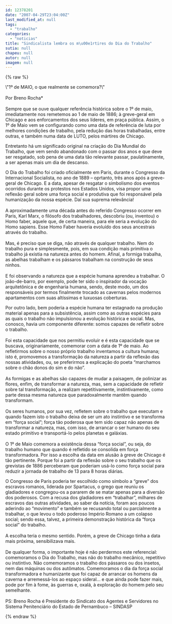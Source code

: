```yaml
---
id: 12378201
date: "2007-04-29T23:04:00Z"
last_modified_at: null
tags:
  - "trabalho"
categories:
  - "noticias"
title: "Sindicalista lembra os m\u00e1rtires do Dia do Trabalho"
sutia: null
chapeu: null
autor: null
imagem: null
---
```

{% raw %}
<p><P>\"1º de MAIO, o que realmente se comemora?\"<BR>&nbsp; <BR>Por Breno Rocha*<BR>&nbsp;<BR>Sempre que se ouve qualquer referência histórica sobre o 1º de maio, imediatamente nos remetemos ao 1 de maio de 1886; à greve-geral em Chicago e aos enforcamentos dos seus líderes, em praça pública. Assim, o 1º de Maio vem se configurando como uma data de referência de luta por melhores condições de trabalho, pela redução das horas trabalhadas, entre outras, e também numa data de LUTO, pelos mártires de Chicago.</P></p>
<p><P>Entretanto há um significado original na criação do Dia Mundial do Trabalho, que vem sendo abandonado com o passar dos anos e que deve ser resgatado, sob pena de uma data tão relevante passar, paulatinamente, a ser apenas mais um dia de descanso.</P></p>
<p><P>O Dia do Trabalho foi&nbsp;criado oficialmente em Paris, durante o Congresso da Internacional Socialista, no ano de 1889 – oprtanto, três anos após a greve-geral de Chicago. E a data, apesar de resgatar o simbolismo dos eventos ocorridos durante os protestos nos Estados Unidos, visa propor uma reflexão geral sobre uma força social e produtiva que foi responsável pela humanização da nossa espécie. Daí sua suprema relevância!<BR>&nbsp;<BR>A aproximadamente uma década antes do referido Congresso ocorrer em Paris, Karl Marx, o filósofo dos trabalhadores, descobriu (ou, inventou) o Homo faber, aquele que, de certa maneira, para ele seria a evolução do Homo sapiens. Esse Homo Faber haveria evoluído dos seus ancestrais através do trabalho.<BR>&nbsp;<BR>Mas, é preciso que se diga, não através de qualquer trabalho. Nem do trabalho pura e simplesmente, pois, em sua condição mais primitiva o trabalho já existia na natureza antes do homem. Afinal, a formiga trabalha, as abelhas trabalham e os pássaros trabalham na construção de seus ninhos.<BR>&nbsp;<BR>E foi observando a natureza que a espécie humana aprendeu a trabalhar. O joão-de-barro, por exemplo, pode ter sido o inspirador da vocação arquitetônica e de engenharia humana, sendo, deste modo, um dos responsáveis por termos finalmente trocado as cavernas pelos modernos apartamentos com suas altíssimas e luxuosas coberturas.</P></p>
<p><P>Por outro lado, bem poderia a espécie humana ter estagnado na produção material apenas para a subsistência, assim como as outras espécies para as quais o trabalho não impulsionou a evolução histórica e social. Mas, conosco, havia um componente diferente: somos capazes de refletir sobre o trabalho.<BR>&nbsp;<BR>Foi esta capacidade que nos permitiu evoluir e é esta capacidade que se buscava, originariamente, comemorar com a data de 1º de maio.&nbsp;Ao refletirmos sobre o nosso próprio trabalho inventamos a cultura humana; isto é, promovemos a transformação da natureza a partir da reflexão das nossas atividades, ou, se preferirmos a explicação do poeta “marchamos sobre o chão donos do sim e do não”.<BR>&nbsp;<BR>As formigas e as abelhas são capazes de mudar a paisagem, de polinizar as flores, enfim, de transformar a natureza, mas, sem a capacidade de refletir sobre tal transformação, a realizam repetitivamente, instintivamente, como parte dessa mesma natureza que paradoxalmente mantêm quando transformam.<BR>&nbsp;<BR>Os seres humanos, por sua vez, refletem sobre o trabalho que executam e quando fazem isto o trabalho deixa de ser um ato instintivo e se transforma em “força social”; força tão poderosa que tem sido capaz não apenas de transformar a natureza, mas, com isso, de arrancar o ser humano do seu estado primitivo e transportá-lo pelos planetas e galáxias.<BR>&nbsp;<BR>O 1º de Maio comemora a existência dessa “força social”, ou seja, do trabalho humano que quando é refletido se consolida em força transformadora. Por isso a escolha da data em alusão à greve de Chicago é tão pertinente. Porque foi a partir da reflexão sobre o seu trabalho que os grevistas de 1886 perceberam que poderiam usá-lo como força social para reduzir a jornada de trabalho de 13 para 8 horas diárias.</P></p>
<p><P>O Congresso de Paris poderia ter escolhido como símbolo a “greve” dos escravos romanos, liderada por Spartacus, o grego que reuniu os gladiadores e congregou-os a pararem de se matar apenas para a diversão dos poderosos. Com a recusa dos gladiadores em “trabalhar”, milhares de escravos das outras atividades, ao saber da notícia, foram aos poucos aderindo ao “movimento” e também se recusando total ou parcialmente a<BR>trabalhar, o que levou o todo poderoso Império Romano a um colapso social; sendo essa, talvez, a primeira demonstração histórica da “força social” do trabalho.<BR>&nbsp;<BR>A escolha teria o mesmo sentido. Porém, a greve de Chicago tinha a data mais próxima, sensibilizava mais.<BR>&nbsp;<BR>De qualquer forma, o importante hoje é não perdermos este referencial: comemoramos o Dia do Trabalho, mas não do trabalho mecânico, repetitivo ou instintivo. Não comemoramos o trabalho dos pássaros ou dos insetos, nem das máquinas ou dos autômatos. Comemoramos o dia da força social transformadora e humanizante que foi capaz de arrancar os homens da caverna e arremessá-los ao espaço sideral... e que ainda pode fazer mais, pode por fim à fome, às guerras e, oxalá, à exploração do homem pelo seu semelhante.<BR>&nbsp;<BR>PS: Breno Rocha é Presidente do Sindicato dos Agentes e Servidores no Sistema Penitenciário do Estado de Pernambuco – SINDASP</P> </p>
{% endraw %}